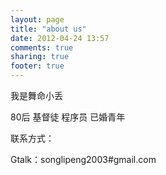 ```yaml
---
layout: page
title: "about us"
date: 2012-04-24 13:57
comments: true
sharing: true
footer: true
---
```

我是舞命小丢

80后 基督徒 程序员 已婚青年 

联系方式：

Gtalk：songlipeng2003#gmail.com

